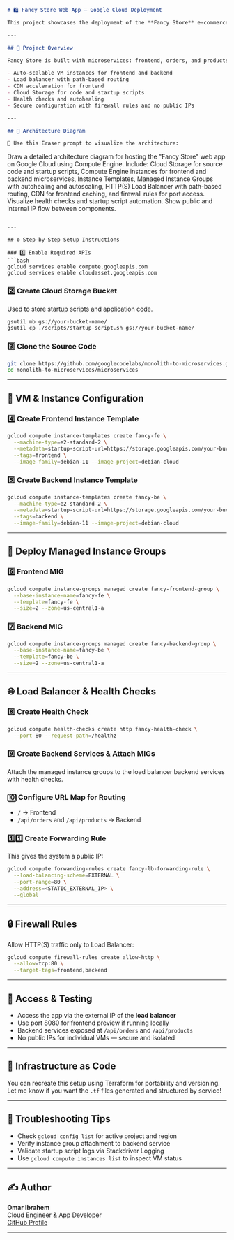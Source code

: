 
```markdown
# 🛍️ Fancy Store Web App – Google Cloud Deployment

This project showcases the deployment of the **Fancy Store** e-commerce web application using **Google Cloud Platform (GCP)** services. It implements scalable architecture using Compute Engine, Cloud Storage, Managed Instance Groups, Load Balancing, and Infrastructure as Code principles.

---

## 🚀 Project Overview

Fancy Store is built with microservices: frontend, orders, and products. The infrastructure delivers:

- Auto-scalable VM instances for frontend and backend
- Load balancer with path-based routing
- CDN acceleration for frontend
- Cloud Storage for code and startup scripts
- Health checks and autohealing
- Secure configuration with firewall rules and no public IPs

---

## 🧱 Architecture Diagram

📌 Use this Eraser prompt to visualize the architecture:

```
Draw a detailed architecture diagram for hosting the "Fancy Store" web app on Google Cloud using Compute Engine. Include: Cloud Storage for source code and startup scripts, Compute Engine instances for frontend and backend microservices, Instance Templates, Managed Instance Groups with autohealing and autoscaling, HTTP(S) Load Balancer with path-based routing, CDN for frontend caching, and firewall rules for port access. Visualize health checks and startup script automation. Show public and internal IP flow between components.
```

---

## ⚙️ Step-by-Step Setup Instructions

### 1️⃣ Enable Required APIs
```bash
gcloud services enable compute.googleapis.com
gcloud services enable cloudasset.googleapis.com
```

### 2️⃣ Create Cloud Storage Bucket
Used to store startup scripts and application code.
```bash
gsutil mb gs://your-bucket-name/
gsutil cp ./scripts/startup-script.sh gs://your-bucket-name/
```

### 3️⃣ Clone the Source Code
```bash
git clone https://github.com/googlecodelabs/monolith-to-microservices.git
cd monolith-to-microservices/microservices
```

---

## 🧩 VM & Instance Configuration

### 4️⃣ Create Frontend Instance Template
```bash
gcloud compute instance-templates create fancy-fe \
  --machine-type=e2-standard-2 \
  --metadata=startup-script-url=https://storage.googleapis.com/your-bucket-name/startup-script.sh \
  --tags=frontend \
  --image-family=debian-11 --image-project=debian-cloud
```

### 5️⃣ Create Backend Instance Template
```bash
gcloud compute instance-templates create fancy-be \
  --machine-type=e2-standard-2 \
  --metadata=startup-script-url=https://storage.googleapis.com/your-bucket-name/backend-script.sh \
  --tags=backend \
  --image-family=debian-11 --image-project=debian-cloud
```

---

## 🚀 Deploy Managed Instance Groups

### 6️⃣ Frontend MIG
```bash
gcloud compute instance-groups managed create fancy-frontend-group \
  --base-instance-name=fancy-fe \
  --template=fancy-fe \
  --size=2 --zone=us-central1-a
```

### 7️⃣ Backend MIG
```bash
gcloud compute instance-groups managed create fancy-backend-group \
  --base-instance-name=fancy-be \
  --template=fancy-be \
  --size=2 --zone=us-central1-a
```

---

## 🌐 Load Balancer & Health Checks

### 8️⃣ Create Health Check
```bash
gcloud compute health-checks create http fancy-health-check \
  --port 80 --request-path=/healthz
```

### 9️⃣ Create Backend Services & Attach MIGs
Attach the managed instance groups to the load balancer backend services with health checks.

### 🔟 Configure URL Map for Routing
- `/` → Frontend
- `/api/orders` and `/api/products` → Backend

### 1️⃣1️⃣ Create Forwarding Rule
This gives the system a public IP:
```bash
gcloud compute forwarding-rules create fancy-lb-forwarding-rule \
  --load-balancing-scheme=EXTERNAL \
  --port-range=80 \
  --address=<STATIC_EXTERNAL_IP> \
  --global
```

---

## 🔒 Firewall Rules

Allow HTTP(S) traffic only to Load Balancer:
```bash
gcloud compute firewall-rules create allow-http \
  --allow=tcp:80 \
  --target-tags=frontend,backend
```

---

## 📌 Access & Testing

- Access the app via the external IP of the **load balancer**
- Use port 8080 for frontend preview if running locally
- Backend services exposed at `/api/orders` and `/api/products`
- No public IPs for individual VMs — secure and isolated

---

## 📐 Infrastructure as Code

You can recreate this setup using Terraform for portability and versioning. Let me know if you want the `.tf` files generated and structured by service!

---

## 🧪 Troubleshooting Tips

- Check `gcloud config list` for active project and region
- Verify instance group attachment to backend service
- Validate startup script logs via Stackdriver Logging
- Use `gcloud compute instances list` to inspect VM status

---

## ✍️ Author

**Omar Ibrahem**  
Cloud Engineer & App Developer  
[GitHub Profile](https://github.com/Omariibrahem)

---
